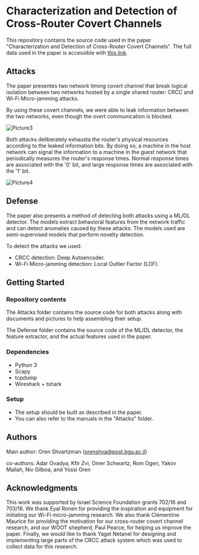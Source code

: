 # Characterization and Detection of Cross-Router Covert Channels

This repository contains the source code used in the paper "Characterization and Detection of Cross-Router Covert Channels". The full data used in the paper is accessible with [this link](https://drive.google.com/drive/folders/1h1lWvswOnmDA2hYyrrAQ5CUjDiv0dTMG?usp=sharing).

## Attacks

The paper presentes two network timing covert channel that break logical isolation between two networks hosted by a single shared router: CRCC and Wi-Fi Micro-jamming attacks. 

By using these covert channels, we were able to leak information between the two networks, even though the overt communication is blocked.

![Picture3](https://user-images.githubusercontent.com/61083859/204087248-ce8bcdbe-72d2-4e32-afa9-cf885fa11bb3.png)

Both attacks deliberately exhausta the router's physical resources according to the leaked information bits. By doing so, a machine in the host network can signal the information to a machine in the guest network that periodically measures the router's response times. Normal response times are associated with the '0' bit, and large response times are associated with the '1' bit.

![Picture4](https://user-images.githubusercontent.com/61083859/204089661-7a360f3e-c750-4bcd-9677-d2a064d42f6a.png)

## Defense

The paper also presents a method of detecting both attacks using a ML/DL detector. The models extract behavioral features from the network traffic and can detect anomalies caused by these attacks. The models used are semi-supervised models that perform novelty detection.

To detect the attacks we used:

* CRCC detection: Deep Autoencoder.
* Wi-Fi Micro-jamming detection: Local Outlier Factor (LOF).

## Getting Started

### Repository contents

The Attacks folder contains the source code for both attacks along with documents and pictures to help assembling their setup.

The Defense folder contains the source code of the ML/DL detector, the feature extractor, and the actual features used in the paper.

### Dependencies

* Python 3
* Scapy
* tcpdump
* Wireshark + tshark

### Setup

* The setup should be built as described in the paper.
* You can also refer to the manuals in the "Attacks" folder.

## Authors

Main author: Oren Shvartzman (orenshva@post.bgu.ac.il)

co-authors: Adar Ovadya, Kfir Zvi, Omer Schwartz, Rom Ogen, Yakov Mallah, Niv Gilboa, and Yossi Oren

## Acknowledgments

This work was supported by Israel Science Foundation
grants 702/16 and 703/16. We thank Eyal Ronen for
providing the inspiration and equipment for initiating our
Wi-Fi micro-jamming research. We also thank Clémentine
Maurice for providing the motivation for our cross-router
covert channel research, and our WOOT shepherd, Paul
Pearce, for helping us improve the paper. Finally, we would
like to thank Yagel Netanel for designing and implementing
large parts of the CRCC attack system which was used to
collect data for this research.
